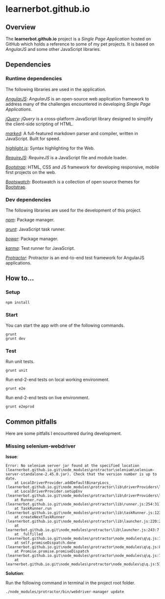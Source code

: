 # learnerbot.github.io

## Overview

The **learnerbot.github.io** project is a *Single Page Application* hosted on GitHub which holds a reference to some of my pet projects. It is based on *AngularJS* and some other JavaScript libraries.

## Dependencies

### Runtime dependencies

The following libraries are used in the application.

*[AngularJS](https://angularjs.org/)*: *AngularJS* is an open-source web application framework to address many of the challenges encountered in developing *Single Page Applications*.

*[jQuery](https://jquery.com/)*: *jQuery* is a cross-platform JavaScript library designed to simplify the client-side scripting of HTML.

*[marked](https://github.com/chjj/marked)*: A full-featured markdown parser and compiler, written in JavaScript. Built for speed.

*[highlight.js](https://highlightjs.org/)*: Syntax highlighting for the Web.

*[RequireJS](http://requirejs.org/)*: *RequireJS* is a JavaScript file and module loader.

*[Bootstrap](http://getbootstrap.com/)*: HTML, CSS and JS framework for developing responsive, mobile first projects on the web.

*[Bootswatch](https://bootswatch.com/)*: Bootswatch is a collection of open source themes for [Bootstrap](http://getbootstrap.com/).

### Dev dependencies

The following libraries are used for the development of this project.

*[npm](https://www.npmjs.com/)*: Package manager.

*[grunt](http://gruntjs.com/)*: JavaScript task runner.

*[bower](http://bower.io/)*: Package manager.

*[karma](http://karma-runner.github.io)*: Test runner for JavaScript.

*[Protractor](https://angular.github.io/protractor/#/)*: Protractor is an end-to-end test framework for AngularJS applications.

## How to...

### Setup

`npm install`

### Start

You can start the app with one of the following commands.

```
grunt
grunt dev
```

### Test

Run unit tests.

`grunt unit`

Run end-2-end tests on local working environment.

`grunt e2e`

Run end-2-end tests on live environment.

`grunt e2eprod`

## Common pitfalls

Here are some pitfalls I encountered during development.

### Missing selenium-webdriver

**Issue**:

```
Error: No selenium server jar found at the specified location (learnerbot.github.io.git\node_modules\protractor\selenium\selenium-server-standalone-2.45.0.jar). Check that the version number is up to date.
    at LocalDriverProvider.addDefaultBinaryLocs_ (learnerbot.github.io.git\node_modules\protractor\lib\driverProviders\local.js:37:11)
    at LocalDriverProvider.setupEnv (learnerbot.github.io.git\node_modules\protractor\lib\driverProviders\local.js:71:8)
    at Runner.run (learnerbot.github.io.git\node_modules\protractor\lib\runner.js:254:31)
    at TaskRunner.run (learnerbot.github.io.git\node_modules\protractor\lib\taskRunner.js:123:19)
    at createNextTaskRunner (learnerbot.github.io.git\node_modules\protractor\lib\launcher.js:220:20)
    at learnerbot.github.io.git\node_modules\protractor\lib\launcher.js:243:7
    at _fulfilled (learnerbot.github.io.git\node_modules\protractor\node_modules\q\q.js:797:54)
    at self.promiseDispatch.done (learnerbot.github.io.git\node_modules\protractor\node_modules\q\q.js:826:30)
    at Promise.promise.promiseDispatch (learnerbot.github.io.git\node_modules\protractor\node_modules\q\q.js:759:13)
    at learnerbot.github.io.git\node_modules\protractor\node_modules\q\q.js:573:44
```

**Solution**:

Run the following command in terminal in the project root folder.

```
./node_modules/protractor/bin/webdriver-manager update
```
